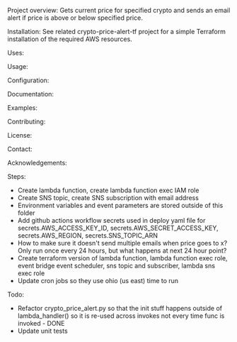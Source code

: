 Project overview:
Gets current price for specified crypto and sends an email alert if price is above or below specified price.

Installation:
See related crypto-price-alert-tf project for a simple Terraform installation of the required AWS resources.

Uses: 

Usage:

Configuration:

Documentation:

Examples:

Contributing:

License:

Contact:

Acknowledgements:



Steps:
- Create lambda function, create lambda function exec IAM role
- Create SNS topic, create SNS subscription with email address
- Environment variables and event parameters are stored outside of this folder
- Add github actions workflow secrets used in deploy yaml file for secrets.AWS_ACCESS_KEY_ID, secrets.AWS_SECRET_ACCESS_KEY, secrets.AWS_REGION, secrets.SNS_TOPIC_ARN
- How to make sure it doesn't send multiple emails when price goes to x? Only run once every 24 hours, but what happens at next 24 hour point?
- Create terraform version of lambda function, lambda function exec role, event bridge event scheduler, sns topic and subscriber, lambda sns exec role
- Update cron jobs so they use ohio (us east) time to run

Todo:
- Refactor crypto_price_alert.py so that the init stuff happens outside of lambda_handler() so it is re-used across invokes not every time func is invoked - DONE
- Update unit tests